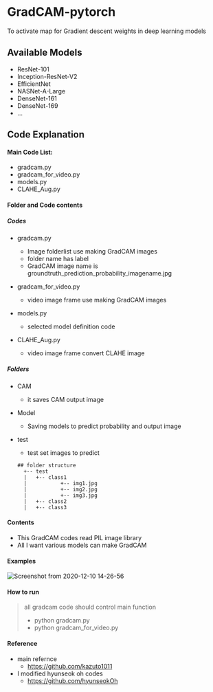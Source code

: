 # GradCAM-pytorch

To activate map for Gradient descent weights in deep learning models



## Available Models
- ResNet-101
- Inception-ResNet-V2
- EfficientNet
- NASNet-A-Large
- DenseNet-161
- DenseNet-169
- ...

## Code Explanation
#### Main Code List:

- gradcam.py 
- gradcam_for_video.py
- models.py
- CLAHE_Aug.py

#### Folder and Code contents

##### Codes

- gradcam.py

  - Image folderlist use making GradCAM images
  - folder name has label
  - GradCAM image name is groundtruth_prediction_probability_imagename.jpg
- gradcam_for_video.py

  - video image frame use making GradCAM images
- models.py
  - selected model definition code
- CLAHE_Aug.py
  - video image frame convert CLAHE image 

##### Folders

- CAM

  - it saves CAM output image 

- Model

  - Saving models to predict probability and output image

- test

  - test set images to predict
  
  ```buildoutcfg
  ## folder structure
    +-- test
    |   +-- class1
    |           +-- img1.jpg
    |           +-- img2.jpg
    |           +-- img3.jpg
    |   +-- class2
    |   +-- class3
  ```



#### Contents

- This GradCAM  codes read PIL image library
- All I want various models can make GradCAM

#### Examples

![Screenshot from 2020-12-10 14-26-56](https://user-images.githubusercontent.com/26396102/101725366-d9c59280-3af3-11eb-8308-6633c08a20c8.png)



#### How to run 

> all gradcam code should control main function
>
> - python gradcam.py
>- python gradcam_for_video.py



#### Reference

- main refernce
  - https://github.com/kazuto1011
- I modified hyunseok oh codes
  - https://github.com/hyunseokOh



